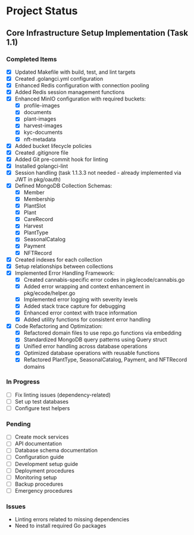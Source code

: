 # Project Status

## Core Infrastructure Setup Implementation (Task 1.1)

### Completed Items

- [x] Updated Makefile with build, test, and lint targets
- [x] Created .golangci.yml configuration
- [x] Enhanced Redis configuration with connection pooling
- [x] Added Redis session management functions
- [x] Enhanced MinIO configuration with required buckets:
  - [x] profile-images
  - [x] documents
  - [x] plant-images
  - [x] harvest-images
  - [x] kyc-documents
  - [x] nft-metadata
- [x] Added bucket lifecycle policies
- [x] Created .gitignore file
- [x] Added Git pre-commit hook for linting
- [x] Installed golangci-lint
- [x] Session handling (task 1.1.3.3 not needed - already implemented via JWT in pkg/oauth)
- [x] Defined MongoDB Collection Schemas:
  - [x] Member
  - [x] Membership
  - [x] PlantSlot
  - [x] Plant
  - [x] CareRecord
  - [x] Harvest
  - [x] PlantType
  - [x] SeasonalCatalog
  - [x] Payment
  - [x] NFTRecord
- [x] Created indexes for each collection
- [x] Setup relationships between collections
- [x] Implemented Error Handling Framework:
  - [x] Created cannabis-specific error codes in pkg/ecode/cannabis.go
  - [x] Added error wrapping and context enhancement in pkg/ecode/helper.go
  - [x] Implemented error logging with severity levels
  - [x] Added stack trace capture for debugging
  - [x] Enhanced error context with trace information
  - [x] Added utility functions for consistent error handling
- [x] Code Refactoring and Optimization:
  - [x] Refactored domain files to use repo.go functions via embedding
  - [x] Standardized MongoDB query patterns using Query struct
  - [x] Unified error handling across database operations
  - [x] Optimized database operations with reusable functions
  - [x] Refactored PlantType, SeasonalCatalog, Payment, and NFTRecord domains

### In Progress

- [ ] Fix linting issues (dependency-related)
- [ ] Set up test databases
- [ ] Configure test helpers

### Pending

- [ ] Create mock services
- [ ] API documentation
- [ ] Database schema documentation
- [ ] Configuration guide
- [ ] Development setup guide
- [ ] Deployment procedures
- [ ] Monitoring setup
- [ ] Backup procedures
- [ ] Emergency procedures

### Issues

- Linting errors related to missing dependencies
- Need to install required Go packages
